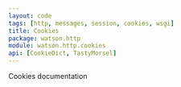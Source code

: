 ```yaml
---
layout: code
tags: [http, messages, session, cookies, wsgi]
title: Cookies
package: watson.http
module: watson.http.cookies
api: [CookieDict, TastyMorsel]
---
```


Cookies documentation
